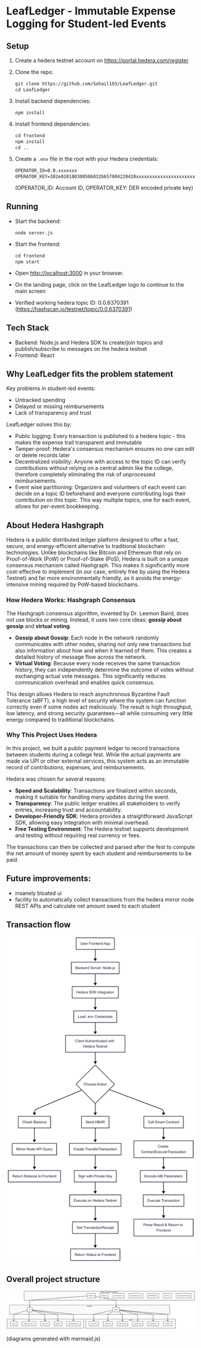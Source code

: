 # LeafLedger - Immutable Expense Logging for Student-led Events

## Setup

1. Create a hedera testnet account on https://portal.hedera.com/register

2. Clone the repo:
   ```
   git clone https://github.com/Sohail103/LeafLedger.git
   cd LeafLedger
   ```

3. Install backend dependencies:
   ```
   npm install
   ```

4. Install frontend dependencies:
   ```
   cd frontend
   npm install
   cd ..
   ```

5. Create a `.env` file in the root with your Hedera credentials:
   ```
   OPERATOR_ID=0.0.xxxxxxx
   OPERATOR_KEY=302e020100300506032b657004220420xxxxxxxxxxxxxxxxxxxxxxxxxxxxxxxxxxxxxxxxxxxxxxxxxxxxxxxxxxxxxxxx
   ```
   
   (OPERATOR_ID: Account ID, OPERATOR_KEY: DER encoded private key) 

## Running

- Start the backend:
  ```
  node server.js
  ```

- Start the frontend:
  ```
  cd frontend
  npm start
  ```

- Open [http://localhost:3000](http://localhost:3000) in your browser.
- On the landing page, click on the LeafLedger logo to continue to the main screen
- Verified working hedera topic ID: 0.0.6370391 (https://hashscan.io/testnet/topic/0.0.6370391)

## Tech Stack

- Backend: Node.js and Hedera SDK to create/join topics and publish/subscribe to messages on the hedera testnet
- Frontend: React

## Why LeafLedger fits the problem statement

Key problems in student-led events:
- Untracked spending
- Delayed or missing reimbursements
- Lack of transparency and trust

LeafLedger solves this by: 
- Public logging: Every transaction is published to a hedera topic - this makes the expense trail transparent and immutable
- Tamper-proof: Hedera's consensus mechanism ensures no one can edit or delete records later
- Decentralized visibility: Anyone with access to the topic ID can verify contributions without relying on a central admin like the college, therefore completely eliminating the risk of unprocessed reimbursements.
- Event wise partitioning: Organizers and volunteers of each event can decide on a topic ID beforehand and everyone contributing logs their contribution on this topic. This way multiple topics, one for each event, allows for per-event bookkeeping.

## About Hedera Hashgraph

Hedera is a public distributed ledger platform designed to offer a fast, secure, and energy-efficient alternative to traditional blockchain technologies. Unlike blockchains like Bitcoin and Ethereum that rely on Proof-of-Work (PoW) or Proof-of-Stake (PoS), Hedera is built on a unique consensus mechanism called Hashgraph. This makes it significantly more cost-effective to implement (in our case, entirely free by using the Hedera Testnet) and far more environmentally friendly, as it avoids the energy-intensive mining required by PoW-based blockchains. 

### How Hedera Works: Hashgraph Consensus

The Hashgraph consensus algorithm, invented by Dr. Leemon Baird, does not use blocks or mining. Instead, it uses two core ideas: **gossip about gossip** and **virtual voting**.

- **Gossip about Gossip**: Each node in the network randomly communicates with other nodes, sharing not only new transactions but also information about how and when it learned of them. This creates a detailed history of message flow across the network.
- **Virtual Voting**: Because every node receives the same transaction history, they can independently determine the outcome of votes without exchanging actual vote messages. This significantly reduces communication overhead and enables quick consensus.

This design allows Hedera to reach asynchronous Byzantine Fault Tolerance (aBFT), a high level of security where the system can function correctly even if some nodes act maliciously. The result is high throughput, low latency, and strong security guarantees—all while consuming very little energy compared to traditional blockchains.

### Why This Project Uses Hedera

In this project, we built a public payment ledger to record transactions between students during a college fest. While the actual payments are made via UPI or other external services, this system acts as an immutable record of contributions, expenses, and reimbursements.

Hedera was chosen for several reasons:

- **Speed and Scalability**: Transactions are finalized within seconds, making it suitable for handling many updates during the event.
- **Transparency**: The public ledger enables all stakeholders to verify entries, increasing trust and accountability.
- **Developer-Friendly SDK**: Hedera provides a straightforward JavaScript SDK, allowing easy integration with minimal overhead.
- **Free Testing Environment**: The Hedera testnet supports development and testing without requiring real currency or fees.

The transactions can then be collected and parsed after the fest to compute the net amount of money spent by each student and reimbursements to be paid.

## Future improvements:

- insanely bloated ui
- facility to automatically collect transactions from the hedera mirror node REST APIs and calculate net amount owed to each student

## Transaction flow

![transaction-flow](transaction-flow.png)

## Overall project structure

![project-structure](mermaid-chart-project-structure.png)

(diagrams generated with mermaid.js)
